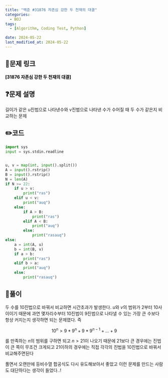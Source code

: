 ```yaml
---
title: "백준 #31876 자존심 강한 두 천재의 대결"
categories:
  - BOJ
tags:
  - [Algorithm, Coding Test, Python]

date: 2024-05-22
last_modified_at: 2024-05-22
---
```


## :link:문제 링크

<a href="https://www.acmicpc.net/problem/31876" style="text-decoration:none; color:black; font-weight:bold" target="_blank">[31876 자존심 강한 두 천재의 대결]</a>

## :question:문제 설명

길이가 같은 u진법으로 나타낸수와 v진법으로 나타낸 수가 수어질 때 두 수가 같은지 비교하는 문제

## :pencil2:코드

```python
import sys
input = sys.stdin.readline


u, v = map(int, input().split())
A = input().rstrip()
B = input().rstrip()
N = len(A)
if N >= 22:
    if u > v:
        print("ras")
    elif u < v:
        print("auq")
    else:
        if A > B:
            print("ras")
        elif A < B:
            print("auq")
        else:
            print("rasauq")
else:
    a = int(A, u)
    b = int(B, v)
    if a > b:
        print("ras")
    elif b > a:
        print("auq")
    else:
        print("rasauq")
```

## :memo:풀이

두 수를 10진법으로 바꿔서 비교하면 시간초과가 발생한다.
$u$와 $v$의 범위가 2부터 10사이이기 때문에 과연 몇자리수부터 10진법이 9진법으로 나타낼 수 있는 가장 큰 수보다 항상 커지는지 생각하면 되는 문제였다.
즉

$$10^n \gt 9*9^n+9*9^{n-1} + \dots + 9$$

를 만족하는 $n$의 범위를 구하면 되고 $n>21$이 나오기 때문에 21보다 큰 경우에는 진법이 큰 쪽이 무조건 크게되고 21이하의 경우에는 직접 각각의 진법을 10진법으로 바꿔서 비교해주면된다

풀면서 오랜만에 등비수열 합공식도 다시 유도해보아서 좋았고 이런 문제를 만드는 사람도 대단하다는 생각이 들었다..!
